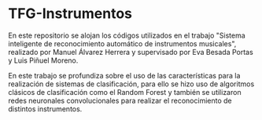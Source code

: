 # TFG-Instrumentos

En este repositorio se alojan los códigos utilizados en el trabajo "Sistema inteligente de reconocimiento automático de instrumentos musicales", realizado por Manuel Álvarez Herrera y supervisado por Eva Besada Portas y Luis Piñuel Moreno.

En este trabajo se profundiza sobre el uso de las características para la realización de sistemas de clasificación, para ello se hizo uso de algoritmos clásicos de clasificación como el Random Forest y también se utilizaron redes neuronales convolucionales para realizar el reconocimiento de distintos instrumentos.
